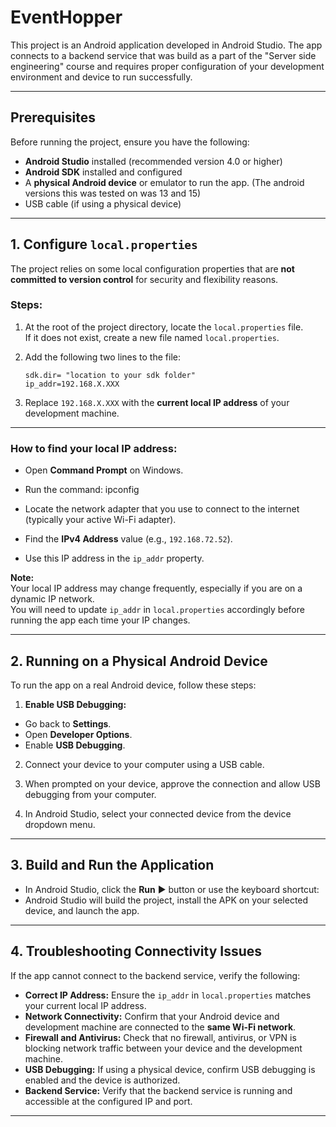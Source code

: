# EventHopper

This project is an Android application developed in Android Studio. The app connects to a backend service that was build as a part of the "Server side engineering" course and requires proper configuration of your development environment and device to run successfully. 

---

## Prerequisites

Before running the project, ensure you have the following:

- **Android Studio** installed (recommended version 4.0 or higher)
- **Android SDK** installed and configured
- A **physical Android device** or emulator to run the app. (The android versions this was tested on was 13 and 15)
- USB cable (if using a physical device)

---

## 1. Configure `local.properties`

The project relies on some local configuration properties that are **not committed to version control** for security and flexibility reasons.

### Steps:

1. At the root of the project directory, locate the `local.properties` file.  
   If it does not exist, create a new file named `local.properties`.

2. Add the following two lines to the file:

    ```
    sdk.dir= "location to your sdk folder"
    ip_addr=192.168.X.XXX
    ```

3. Replace `192.168.X.XXX` with the **current local IP address** of your development machine.

---

### How to find your local IP address:

- Open **Command Prompt** on Windows.
- Run the command: ipconfig

- Locate the network adapter that you use to connect to the internet (typically your active Wi-Fi adapter).
- Find the **IPv4 Address** value (e.g., `192.168.72.52`).
- Use this IP address in the `ip_addr` property.

**Note:**  
Your local IP address may change frequently, especially if you are on a dynamic IP network.  
You will need to update `ip_addr` in `local.properties` accordingly before running the app each time your IP changes.

---

## 2. Running on a Physical Android Device

To run the app on a real Android device, follow these steps:

1. **Enable USB Debugging:**

 - Go back to **Settings**.
 - Open **Developer Options**.
 - Enable **USB Debugging**.

2. Connect your device to your computer using a USB cable.

3. When prompted on your device, approve the connection and allow USB debugging from your computer.

4. In Android Studio, select your connected device from the device dropdown menu.

---

## 3. Build and Run the Application

- In Android Studio, click the **Run** ▶️ button or use the keyboard shortcut:
- Android Studio will build the project, install the APK on your selected device, and launch the app.

---

## 4. Troubleshooting Connectivity Issues

If the app cannot connect to the backend service, verify the following:

- **Correct IP Address:** Ensure the `ip_addr` in `local.properties` matches your current local IP address.
- **Network Connectivity:** Confirm that your Android device and development machine are connected to the **same Wi-Fi network**.
- **Firewall and Antivirus:** Check that no firewall, antivirus, or VPN is blocking network traffic between your device and the development machine.
- **USB Debugging:** If using a physical device, confirm USB debugging is enabled and the device is authorized.
- **Backend Service:** Verify that the backend service is running and accessible at the configured IP and port.

---



